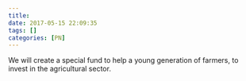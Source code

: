 ```yaml
---
title:
date: 2017-05-15 22:09:35
tags: []
categories: [PN]
---
```


We will create a special fund to help a young generation of farmers, to invest in the agricultural sector.